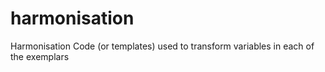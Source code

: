 # harmonisation
Harmonisation Code (or templates) used to transform variables in each of the exemplars
